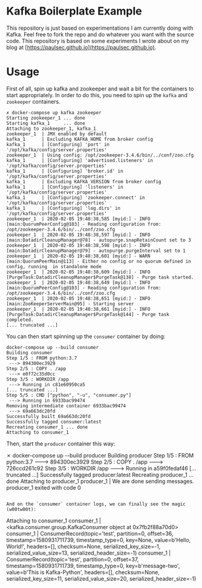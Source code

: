 Kafka Boilerplate Example
=====

This repository is just based on experimentations I am currently doing with Kafka.
Feel free to fork the repo and do whatever you want with the source code.
This repository is based on some experiments I wrote about on my blog at [https://paulsec.github.io](https://paulsec.github.io).


Usage
======

First of all, spin up kafka and zookeeper and wait a bit for the containers to start appropriately.
In order to do this, you need to spin up the `kafka` and `zookeeper` containers.

```
✗ docker-compose up kafka zookeeper
Starting zookeeper_1 ... done
Starting kafka_1     ... done
Attaching to zookeeper_1, kafka_1
zookeeper_1  | JMX enabled by default
kafka_1      | Excluding KAFKA_HOME from broker config
kafka_1      | [Configuring] 'port' in '/opt/kafka/config/server.properties'
zookeeper_1  | Using config: /opt/zookeeper-3.4.6/bin/../conf/zoo.cfg
kafka_1      | [Configuring] 'advertised.listeners' in '/opt/kafka/config/server.properties'
kafka_1      | [Configuring] 'broker.id' in '/opt/kafka/config/server.properties'
kafka_1      | Excluding KAFKA_VERSION from broker config
kafka_1      | [Configuring] 'listeners' in '/opt/kafka/config/server.properties'
kafka_1      | [Configuring] 'zookeeper.connect' in '/opt/kafka/config/server.properties'
kafka_1      | [Configuring] 'log.dirs' in '/opt/kafka/config/server.properties'
zookeeper_1  | 2020-02-05 19:48:38,585 [myid:] - INFO  [main:QuorumPeerConfig@103] - Reading configuration from: /opt/zookeeper-3.4.6/bin/../conf/zoo.cfg
zookeeper_1  | 2020-02-05 19:48:38,597 [myid:] - INFO  [main:DatadirCleanupManager@78] - autopurge.snapRetainCount set to 3
zookeeper_1  | 2020-02-05 19:48:38,598 [myid:] - INFO  [main:DatadirCleanupManager@79] - autopurge.purgeInterval set to 1
zookeeper_1  | 2020-02-05 19:48:38,601 [myid:] - WARN  [main:QuorumPeerMain@113] - Either no config or no quorum defined in config, running  in standalone mode
zookeeper_1  | 2020-02-05 19:48:38,609 [myid:] - INFO  [PurgeTask:DatadirCleanupManager$PurgeTask@138] - Purge task started.
zookeeper_1  | 2020-02-05 19:48:38,649 [myid:] - INFO  [main:QuorumPeerConfig@103] - Reading configuration from: /opt/zookeeper-3.4.6/bin/../conf/zoo.cfg
zookeeper_1  | 2020-02-05 19:48:38,651 [myid:] - INFO  [main:ZooKeeperServerMain@95] - Starting server
zookeeper_1  | 2020-02-05 19:48:38,661 [myid:] - INFO  [PurgeTask:DatadirCleanupManager$PurgeTask@144] - Purge task completed.
[... truncated ...]
```

You can then start spinning up the `consumer` container by doing: 


```
docker-compose up --build consumer
Building consumer
Step 1/5 : FROM python:3.7
 ---> 894300ec3929
Step 2/5 : COPY . /app
 ---> e0f72c35d0cc
Step 3/5 : WORKDIR /app
 ---> Running in c81e60950ca5
[... truncated ...]
Step 5/5 : CMD ["python", "-u", "consumer.py"]
 ---> Running in 6933bac99474
Removing intermediate container 6933bac99474
 ---> 69a663dc20fd
Successfully built 69a663dc20fd
Successfully tagged consumer:latest
Recreating consumer_1 ... done
Attaching to consumer_1
```

Then, start the `producer` container this way:

✗ docker-compose up --build producer
Building producer
Step 1/5 : FROM python:3.7
 ---> 894300ec3929
Step 2/5 : COPY . /app
 ---> 726ccd261c92
Step 3/5 : WORKDIR /app
 ---> Running in a59f0fedaf46
 [... truncated ...]
Successfully tagged producer:latest
Recreating producer_1 ... done
Attaching to producer_1
producer_1   | We are done sending messages.
producer_1 exited with code 0
```

And on the `consumer` container logs, we can finally see the magic (w00tw00t): 

```
Attaching to consumer_1
consumer_1   | <kafka.consumer.group.KafkaConsumer object at 0x7fb2f88a70d0>
consumer_1   | ConsumerRecord(topic='test', partition=0, offset=36, timestamp=1580931711739, timestamp_type=0, key=None, value=b'Hello, World!', headers=[], checksum=None, serialized_key_size=-1, serialized_value_size=13, serialized_header_size=-1)
consumer_1   | ConsumerRecord(topic='test', partition=0, offset=37, timestamp=1580931711739, timestamp_type=0, key=b'message-two', value=b'This is Kafka-Python', headers=[], checksum=None, serialized_key_size=11, serialized_value_size=20, serialized_header_size=-1)
```